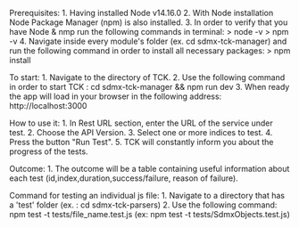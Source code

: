 Prerequisites:
    1. Having installed Node v14.16.0
    2. With Node installation Node Package Manager (npm) is also installed.
    3. In order to verify that you have Node & nmp run the following commands in terminal:
        > node -v
        > npm -v
    4. Navigate inside every module's folder (ex. cd sdmx-tck-manager) and run the following command in order to install all necessary packages:
        > npm install  

To start:
    1. Navigate to the directory of TCK.
    2. Use the following command in order to start TCK : 
        cd sdmx-tck-manager && npm run dev
    3. When ready the app will load in your browser in the following address: http://localhost:3000

How to use it:
    1. In Rest URL section, enter the URL of the service under test.
    2. Choose the API Version.
    3. Select one or more indices to test.
    4. Press the button "Run Test".
    5. TCK will constantly inform you about the progress of the tests.

Outcome:
    1. The outcome will be a table containing useful information about each test (id,index,duration,success/failure, reason of failure).


Command for testing an individual js file:
    1. Navigate to a directory that has a 'test' folder (ex. : cd sdmx-tck-parsers)
    2. Use the following command: npm test -t tests/file_name.test.js (ex: npm test -t tests/SdmxObjects.test.js)
